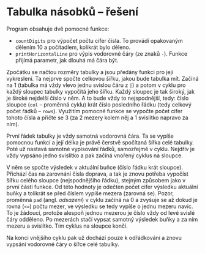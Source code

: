 # Tabulka násobků – řešení

Program obsahuje dvě pomocné funkce:

- `countDigits` pro výpočet počtu cifer čísla. To provádí opakovaným dělením 10 a počítadlem, kolikrát bylo děleno.
- `printHorizontalLine` pro výpis vodorovné čáry (ze znaků `-`). Funkce přijímá parametr, jak dlouhá má čára být.

Zpočátku se načtou rozměry tabulky a jsou předány funkci pro její vykreslení. Ta nejprve spočte celkovou šířku, jakou
bude tabulka mít. Začíná na 1 (tabulka má vždy vlevo jednu svislou čáru z `|`) a potom v cyklu pro každý sloupec tabulky
vypočítá jeho šířku. Každý sloupec je tak široký, jak je široké nejdelší číslo v něm. A to bude vždy to nejspodnější,
tedy: číslo sloupce (`col` – proměnná cyklu) krát číslo posledního řádku (tedy celkový počet řádků – `rows`). Využitím
pomocné funkce se vypočte počet cifer tohoto čísla a přičte se 3 (za 2 mezery kolem něj a 1 svislítko napravo za ním).

První řádek tabulky je vždy samotná vodorovná čára. Ta se vypíše pomocnou funkcí a její délka je právě čerstvě spočítaná
šířka celé tabulky. Poté už nastavá samotné vypisování řádků, samozřejmě v cyklu. Nejdřív je vždy vypsáno jedno
svislítko a pak začíná vnořený cyklus na sloupce.

V něm se spočte výsledek v aktuální buňce (číslo řádku krát sloupce). Přichází čas na zarovnání čísla doprava, a tak je
znovu potřeba vypočíst šířku celého sloupce (nejspodnějšího řádku), stejným způsobem jako v první části funkce. Od této
hodnoty je odečten počet cifer výsledku aktuální buňky a tolikrát se před číslem vypíše mezera (zarovná se). Pozor,
proměnná `pad` (angl. *odsazení*) v cyklu začíná na 0 a zvyšuje se až dokud je rovna (`<=`) počtu mezer, ve výsledku se
tedy vypíše o jednu mezeru navíc. To je žádoucí, protože alespoň jednou mezerou je číslo vždy od levé svislé čáry
odděleno. Po mezerách stačí vypsat samotný výsledek buňky a za ním mezeru a svislítko. Tím cyklus na sloupce končí.

Na konci vnějšího cyklu pak už dochází pouze k odřádkování a znovu vypsání vodorovné čáry o šířce celé tabulky.